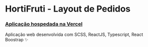# HortiFruti - Layout de Pedidos 


### [Aplicação hospedada na Vercel](https://hortifruti.vercel.app)


Aplicação web desenvolvida com SCSS, ReactJS, Typescript, React Boostrap :sparkles:
